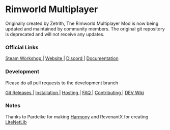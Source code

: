 # Rimworld Multiplayer
Originally created by Zetrith, The Rimworld Multiplayer Mod is now being updated and maintained by community members. The original git repository is deprecated and will not receive any updates.

### Official Links
[Steam Workshop ](https://steamcommunity.com/sharedfiles/filedetails/?id=1752864297)|
[ Website ](https://rimworldmultiplayer.com)|
[ Discord ](https://discord.gg/S4bxXpv)|
[ Documentation](https://hackmd.io/@rimworldmultiplayer/docs/)

### Development

Please do all pull requests to the development branch

[Git Releases ](https://github.com/rwmt/Multiplayer/releases)|
[ Installation ](https://hackmd.io/Gd_gueokTNui_fqzOSG2Tg#Installation)|
[ Hosting ](https://hackmd.io/Gd_gueokTNui_fqzOSG2Tg#Hosting-and-Joining)|
[ FAQ ](https://hackmd.io/Gd_gueokTNui_fqzOSG2Tg#FAQ)|
[ Contributing ](https://github.com/rwmt/Multiplayer/blob/master/CONTRIBUTORS.md)|
[ DEV Wiki](https://hackmd.io/Gd_gueokTNui_fqzOSG2Tg#Dev-MP-Wiki)

### Notes
Thanks to Pardeike for making [Harmony](https://github.com/pardeike/Harmony) and RevenantX for creating [LiteNetLib](https://github.com/RevenantX/LiteNetLib)
